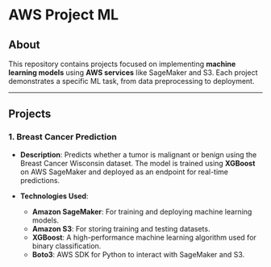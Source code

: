 # AWS Project ML

## **About**
This repository contains projects focused on implementing **machine learning models** using **AWS services** like SageMaker and S3. Each project demonstrates a specific ML task, from data preprocessing to deployment.


---

## **Projects**
### 1. **Breast Cancer Prediction**
- **Description**:
  Predicts whether a tumor is malignant or benign using the Breast Cancer Wisconsin dataset. The model is trained using **XGBoost** on AWS SageMaker and deployed as an endpoint for real-time predictions.

- **Technologies Used**:
  - **Amazon SageMaker**: For training and deploying machine learning models.
  - **Amazon S3**: For storing training and testing datasets.
  - **XGBoost**: A high-performance machine learning algorithm used for binary classification.
  - **Boto3**: AWS SDK for Python to interact with SageMaker and S3.